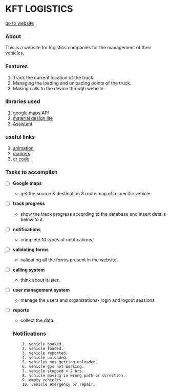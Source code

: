 # KFT LOGISTICS
[go to website](http://www.kft.cu.cc)

### About
This is a website for logistics companies for the management of their vehicles.

### Features
1. Track the current location of the truck.
2. Managing the loading and unloading points of the truck.
3. Making calls to the device through website.

  
### libraries used
1. [google maps API](https://developers.google.com/maps/)
2. [material design lite](https://getmdl.io)
3. [Assistant](https://api.ai/)

### useful links
1. [animation](https://webdesign.tutsplus.com/articles/css3-transitions-and-transforms-from-scratch--webdesign-4975)
2. [markers](https://sites.google.com/site/gmapicons/)
3. [qr code](https://www.simplifiedcoding.net/android-qr-code-scanner-tutorial/)

### Tasks to accomplish
- [ ] **Google maps**
   * get the source & destination & route map of a specific vehicle.

- [ ] **track progress**
   * show the track progress according to the database and insert details below to it.

- [ ] **notifications**
   * complete 10 types of notifications.
   
- [ ] **validating forms**
   * validating all the forms present in the website.

- [ ] **calling system**
   * think about it later.
   
- [ ] **user management system**
   * manage the users and organizations- login and logout sessions
   
- [ ] **reports**
   * collect the data.
   
   ### Notifications
  
   ``` 
       1. vehicle booked.
       2. vehicle loaded.
       3. vehicle reported.
       4. vehicle unloaded.
       5. vehicles not getting unloaded.
       6. vehicle gps not working.
       7. vehicle stopped > 2 hrs.
       8. vehicle moving in wrong path or direction.
       9. empty vehicles.
       10. vehicle emergency or repair.
    ```
   


